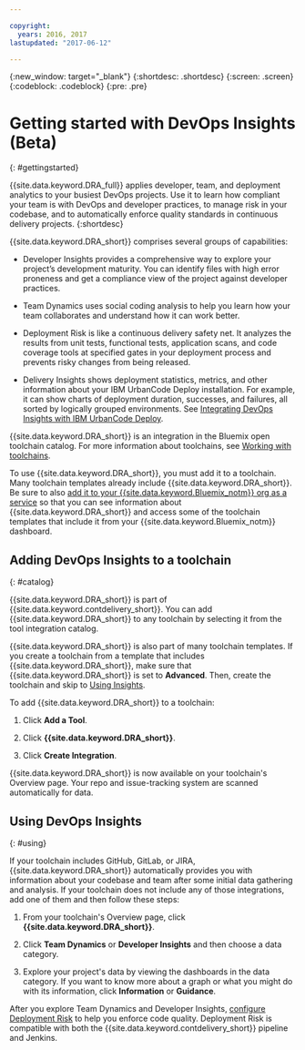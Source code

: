 ```yaml
---

copyright:
  years: 2016, 2017
lastupdated: "2017-06-12"

---
```


{:new_window: target="_blank"}
{:shortdesc: .shortdesc}
{:screen: .screen}
{:codeblock: .codeblock}
{:pre: .pre}

# Getting started with DevOps Insights (Beta)
{: #gettingstarted}

{{site.data.keyword.DRA_full}} applies developer, team, and deployment analytics to your busiest DevOps projects. Use it to learn how compliant your team is with DevOps and developer practices, to manage risk in your codebase, and to automatically enforce quality standards in continuous delivery projects.
{:shortdesc}

{{site.data.keyword.DRA_short}} comprises several groups of capabilities:

   * Developer Insights provides a comprehensive way to explore your project’s development maturity. You can identify files with high error proneness and get a compliance view of the project against developer practices.

   * Team Dynamics uses social coding analysis to help you learn how your team collaborates and understand how it can work better.

   * Deployment Risk is like a continuous delivery safety net. It analyzes the results from unit tests, functional tests, application scans, and code coverage tools at specified gates in your deployment process and prevents risky changes from being released.

   * Delivery Insights shows deployment statistics, metrics, and other information about your IBM UrbanCode Deploy installation. For example, it can show charts of deployment duration, successes, and failures, all sorted by logically grouped environments. See [Integrating DevOps Insights with IBM UrbanCode Deploy](/docs/services/DevOpsInsights/uc_insights_overview.html).

{{site.data.keyword.DRA_short}} is an integration in the Bluemix open toolchain catalog. For more information about toolchains, see [Working with toolchains](/docs/services/ContinuousDelivery/toolchains_working.html).

To use {{site.data.keyword.DRA_short}}, you must add it to a toolchain. Many toolchain templates already include {{site.data.keyword.DRA_short}}. Be sure to also [add it to your {{site.data.keyword.Bluemix_notm}} org as a service](/docs/services/reqnsi.html) so that you can see information about {{site.data.keyword.DRA_short}} and access some of the toolchain templates that include it from your {{site.data.keyword.Bluemix_notm}} dashboard.  

## Adding DevOps Insights to a toolchain
{: #catalog}

{{site.data.keyword.DRA_short}} is part of {{site.data.keyword.contdelivery_short}}. You can add {{site.data.keyword.DRA_short}} to any toolchain by selecting it from the tool integration catalog.

{{site.data.keyword.DRA_short}} is also part of many toolchain templates. If you create a toolchain from a template that includes {{site.data.keyword.DRA_short}}, make sure that {{site.data.keyword.DRA_short}} is set to **Advanced**. Then, create the toolchain and skip to [Using Insights](/docs/services/DevOpsInsights/index.html#using).

To add {{site.data.keyword.DRA_short}} to a toolchain:

1. Click **Add a Tool**.

2. Click **{{site.data.keyword.DRA_short}}**.

3. Click **Create Integration**.

{{site.data.keyword.DRA_short}} is now available on your toolchain's Overview page. Your repo and issue-tracking system are scanned automatically for data. 

## Using DevOps Insights
{: #using}

If your toolchain includes GitHub, GitLab, or JIRA, {{site.data.keyword.DRA_short}} automatically provides you with information about your codebase and team after some initial data gathering and analysis. If your toolchain does not include any of those integrations, add one of them and then follow these steps:

1. From your toolchain's Overview page, click **{{site.data.keyword.DRA_short}}**.

2. Click **Team Dynamics** or **Developer Insights** and then choose a data category. 

3. Explore your project's data by viewing the dashboards in the data category. If you want to know more about a graph or what you might do with its information, click **Information** or **Guidance**.

After you explore Team Dynamics and Developer Insights, [configure Deployment Risk](/docs/services/DevOpsInsights/insights_risk.html) to help you enforce code quality. Deployment Risk is compatible with both the {{site.data.keyword.contdelivery_short}} pipeline and Jenkins.
